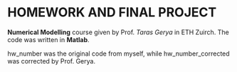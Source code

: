 # HOMEWORK AND FINAL PROJECT
**Numerical Modelling** course given by Prof. *Taras Gerya* in ETH Zuirch.
The code was written in **Matlab**.

hw_number was the original code from myself, while hw_number_corrected was corrected by Prof. Gerya.


 


